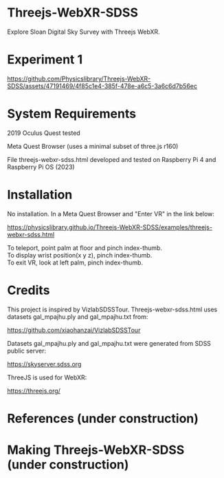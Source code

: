 # Threejs-WebXR-SDSS

Explore Sloan Digital Sky Survey with Threejs WebXR.<br>

# Experiment 1

https://github.com/Physicslibrary/Threejs-WebXR-SDSS/assets/47191469/4f85c1e4-385f-478e-a6c5-3a6c6d7b56ec

# System Requirements

2019 Oculus Quest tested<br>

Meta Quest Browser (uses a minimal subset of three.js r160)<br>

File threejs-webxr-sdss.html developed and tested on Raspberry Pi 4 and Raspberry Pi OS (2023)<br>

# Installation

No installation. In a Meta Quest Browser and "Enter VR" in the link below:<br>

https://physicslibrary.github.io/Threejs-WebXR-SDSS/examples/threejs-webxr-sdss.html

To teleport, point palm at floor and pinch index-thumb.<br>
To display wrist position(x y z), pinch index-thumb.<br>
To exit VR, look at left palm, pinch index-thumb.<br>

# Credits

This project is inspired by VizlabSDSSTour. Threejs-webxr-sdss.html uses datasets gal_mpajhu.ply and gal_mpajhu.txt
from:<br>

https://github.com/xiaohanzai/VizlabSDSSTour<br>

Datasets gal_mpajhu.ply and gal_mpajhu.txt were generated from SDSS public server:<br>

https://skyserver.sdss.org<br>

ThreeJS is used for WebXR:<br>

https://threejs.org/<br>

# References (under construction)

# Making Threejs-WebXR-SDSS (under construction)
